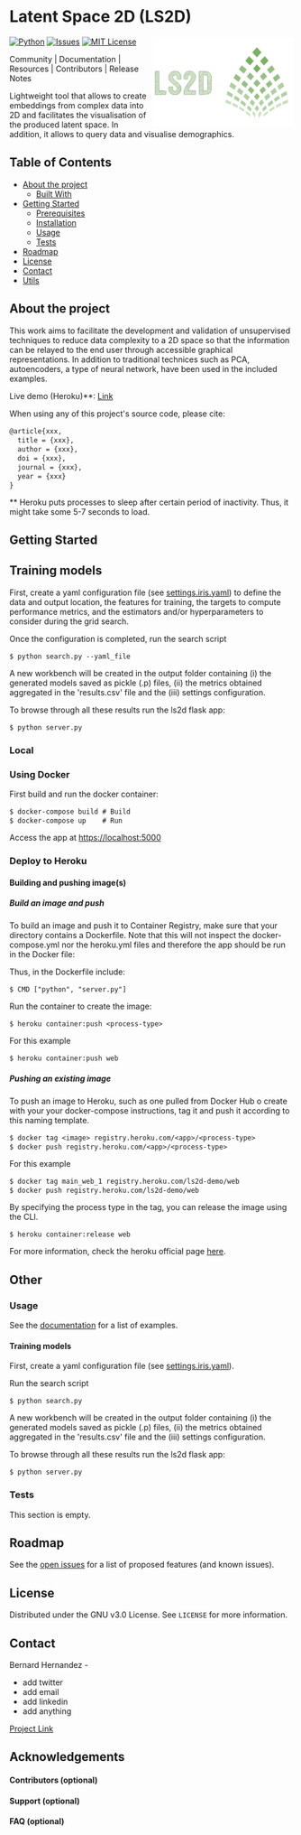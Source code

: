 # Latent Space 2D (LS2D)


<img src="docs/logos/logo-ls2d-v1.png" align="right" width="250">

<!-- ----------------------- -->
<!--     PROJECT SHIELDS     -->
<!-- ----------------------- -->
<!--
[![Build][build-shield]][none-url]
[![Coverage][coverage-shield]][none-url]
[![Documentation][documentation-shield]][none-url]
[![Website][website-shield]][none-url]
-->
[![Python][python-shield]][none-url]
[![Issues][issues-shield]][none-url]
[![MIT License][license-shield]][none-url]

<!--
[![Contributors][contributors-shield]][none-url]
-->

<!--
[![Forks][forks-shield]][none-url]
[![Stargazers][stars-shield]][none-url]
[![MIT License][license-shield]][none-url]
-->

Community | Documentation | Resources | Contributors | Release Notes

Lightweight tool that allows to create embeddings from complex data into 2D
and facilitates the visualisation of the produced latent space. In addition,
it allows to query data and visualise demographics.

<!-- > Subtitle or Short Description Goes Here -->

<!-- > ideally one sentence -->

<!-- > include terms/tags that can be searched -->


<!-- PROJECT LOGO -->
<!--
<br />
<p align="center">
  <a href="">
    <img src="" alt="Logo" width="150" height="80">
  </a>
</p>
-->


<!-- ----------------------- -->
<!--    TABLE OF CONTENTS    -->
<!-- ----------------------- -->
## Table of Contents

* [About the project](#about-the-project)
  * [Built With](#built-with)
* [Getting Started](#getting-started)
  * [Prerequisites](#prerequisites)
  * [Installation](#installation)
  * [Usage](#usage)
  * [Tests](#tests)
* [Roadmap](#roadmap)
* [License](#license)
* [Contact](#contact)
* [Utils](#utils)

<!--* [Contributing](#contributing)-->
<!--* [Versioning](#versioning)-->
<!--* [Sponsors](#sponsors)-->
<!--* [Authors](#authors)-->
<!--* [Acknowledgements](#acknowledgements)-->

<!-- ----------------------- -->
<!--    ABOUT THE PROJECT    -->
<!-- ----------------------- -->
## About the project

This work aims to facilitate the development and validation of unsupervised techniques to
reduce data complexity to a 2D space so that the information can be relayed to the end user 
through accessible graphical representations. In addition to traditional technices such as 
PCA, autoencoders, a type of neural network, have been used in the included examples.

Live demo (Heroku)**: <a href="http://ls2d-demo.herokuapp.com/" target="_blank"> Link</a>

When using any of this project's source code, please cite:

```console
@article{xxx,
  title = {xxx},
  author = {xxx},
  doi = {xxx},
  journal = {xxx},
  year = {xxx}
}
```

** Heroku puts processes to sleep after certain period of inactivity. Thus, it might take some 
5-7 seconds to load.

<!-- ----------------------- -->
<!--     GETTING STARTED     -->
<!-- ----------------------- -->
## Getting Started

## Training models

First, create a yaml configuration file (see [settings.iris.yaml](ls2d-settings-file)) to define
the data and output location, the features for training, the targets to compute performance metrics,
and the estimators and/or hyperparameters to consider during the grid search. 

Once the configuration is completed, run the search script

```console
$ python search.py --yaml_file
```
  
A new workbench will be created in the output folder containing (i) the generated models 
saved as pickle (.p) files, (ii) the metrics obtained aggregated in the 'results.csv' 
file and the (iii) settings configuration.

To browse through all these results run the ls2d flask app:

```console
$ python server.py
```


### Local

### Using Docker

First build and run the docker container:

```console
$ docker-compose build # Build
$ docker-compose up    # Run
```

Access the app at [https://localhost:5000](https://localhost:5000)

### Deploy to Heroku

#### Building and pushing image(s)

##### Build an image and push

To build an image and push it to Container Registry, make sure that your directory 
contains a Dockerfile. Note that this will not inspect the docker-compose.yml nor 
the heroku.yml files and therefore the app should be run in the Docker file:
 
Thus, in the Dockerfile include:
 
```console
$ CMD ["python", "server.py"]
```
 
Run the container to create the image:

```console
$ heroku container:push <process-type> 
```

For this example

```console
$ heroku container:push web 
```

##### Pushing an existing image

To push an image to Heroku, such as one pulled from Docker Hub o create with your 
your docker-compose instructions, tag it and push it according to this naming 
template.

```console
$ docker tag <image> registry.heroku.com/<app>/<process-type>
$ docker push registry.heroku.com/<app>/<process-type>
```

For this example

```console
$ docker tag main_web_1 registry.heroku.com/ls2d-demo/web
$ docker push registry.heroku.com/ls2d-demo/web
```

By specifying the process type in the tag, you can release the image using the CLI. 

```console
$ heroku container:release web
```

For more information, check the heroku official page 
[here](https://devcenter.heroku.com/categories/deploying-with-docker).


## Other


<!-- ----------------------- -->
<!--     USAGE EXAMPLES      -->
<!-- ----------------------- -->
### Usage

See the [documentation]() for a list of examples.


#### Training models

First, create a yaml configuration file (see [settings.iris.yaml](ls2d-settings-file)).

Run the search script

```console
$ python search.py
```
  
A new workbench will be created in the output folder containing (i) the generated models 
saved as pickle (.p) files, (ii) the metrics obtained aggregated in the 'results.csv' 
file and the (iii) settings configuration.

To browse through all these results run the ls2d flask app:

```console
$ python server.py
```

<!-- ----------------------- -->
<!--          TESTS          -->
<!-- ----------------------- -->
### Tests

This section is empty.


<!-- ----------------------- -->
<!--        ROADMAP          -->
<!-- ----------------------- -->
## Roadmap

See the [open issues]() for a list of proposed features (and known issues).


<!-- ----------------------- -->
<!--         LICENSE         -->
<!-- ----------------------- -->
## License

Distributed under the GNU v3.0 License. See `LICENSE` for more information.

<!-- ----------------------- -->
<!--         CONTACT         -->
<!-- ----------------------- -->
## Contact

Bernard Hernandez - 
   - add twitter
   - add email
   - add linkedin
   - add anything

[Project Link](https://github.com/bahp/ls2d)


<!-- ----------------------- -->
<!--     ACKNOWLEDGEMENTS    -->
<!-- ----------------------- -->
## Acknowledgements

<!-- ----------------------- -->
<!-- MARKDOWN LINKS & IMAGES -->
<!-- ----------------------- -->
<!-- https://www.markdownguide.org/basic-syntax/#reference-style-links -->
[contributors-shield]: https://img.shields.io/badge/contributors-1-yellow.svg
[forks-shield]: https://img.shields.io/badge/forks-0-blue.svg
[stars-shield]: https://img.shields.io/badge/stars-0-blue.svg
[issues-shield]: https://img.shields.io/badge/issues-3_open-yellow.svg
[license-shield]: https://img.shields.io/badge/license-GNUv0.3-orange.svg
[linkedin-shield]: https://img.shields.io/badge/-LinkedIn-black.svg?style=flat-square&logo=linkedin&colorB=555
[product-screenshot]: images/screenshot.png

[build-shield]: https://img.shields.io/badge/build-none-yellow.svg
[coverage-shield]: https://img.shields.io/badge/coverage-none-yellow.svg
[documentation-shield]: https://img.shields.io/badge/docs-none-yellow.svg
[website-shield]: https://img.shields.io/badge/website-none-yellow.svg
[python-shield]: https://img.shields.io/badge/python-3.6|3.7|3.8-blue.svg
[pypi-package]: https://img.shields.io/badge/pypi_package-0.0.1-yellow.svg

[dependency-shield]: http://img.shields.io/gemnasium/badges/badgerbadgerbadger.svg?style=flat-square
[coverage-shield]: http://img.shields.io/coveralls/badges/badgerbadgerbadger.svg?style=flat-square
[codeclimate-shield]: http://img.shields.io/codeclimate/github/badges/badgerbadgerbadger.svg?style=flat-square
[githubissues-shield]: http://githubbadges.herokuapp.com/badges/badgerbadgerbadger/issues.svg?style=flat-square
[pullrequests-shield]: http://githubbadges.herokuapp.com/badges/badgerbadgerbadger/pulls.svg?style=flat-square
[gemversion-shield]: http://img.shields.io/gem/v/badgerbadgerbadger.svg?style=flat-square
[license-shield]: http://img.shields.io/:license-mit-blue.svg?style=flat-square
[badges-shield]: http://img.shields.io/:badges-9/9-ff6799.svg?

[none-url]: https://www.imperial.ac.uk/bio-inspired-technology/research/infection-technology/epic-impoc/

[ls2d-settings-file]: https://github.com/bahp/ls2d/blob/main/datasets/iris/settings.iris.yaml

#### Contributors (optional)
#### Support (optional)
#### FAQ (optional)